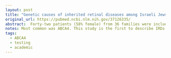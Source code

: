 ```yaml
---
layout: post
title: "Genetic causes of inherited retinal diseases among Israeli Jews of Ethiopian ancestry"
original_url: https://pubmed.ncbi.nlm.nih.gov/37126335/
abstract:  Forty-two patients (58% female) from 36 families were included, and their ages ranged from one year to 82 years. Their most common phenotypes were Stargardt disease (36%) and nonsyndromic retinitis pigmentosa (33%), while their most common mode of inheritance was autosomal recessive inheritance. Genetic diagnoses were ascertained for 72% of genetically analyzed patients. The most frequent gene involved was ABCA4. Overall, 16 distinct IRD mutations were identified, nine of which are novel. One of them, ABCA4-c.6077delT, is likely a founder mutation among the studied population.
notes: Most common was ABCA4. This study is the first to describe IRDs’ phenotypic and molecular characteristics in the Ethiopian Jewish community. Most of the identified variants are rare. Our findings can help caregivers with clinical and molecular diagnosis and, we hope, enable adequate therapy in the near future.
tags:
  - ABCA4
  - testing
  - academic
---
```

